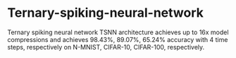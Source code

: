# Ternary-spiking-neural-network
Ternary spiking neural network
TSNN architecture achieves up to 16x model compressions and achieves 98.43%, 89.07%, 65.24% accuracy with 4 time steps, respectively on N-MNIST, CIFAR-10, CIFAR-100, respectively.
